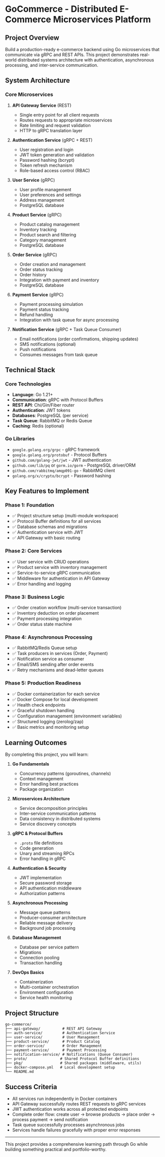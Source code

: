 # **GoCommerce - Distributed E-Commerce Microservices Platform**

## **Project Overview**

Build a production-ready e-commerce backend using Go microservices that communicate via gRPC and REST APIs. This project demonstrates real-world distributed systems architecture with authentication, asynchronous processing, and inter-service communication.

## **System Architecture**

### **Core Microservices**

1. **API Gateway Service** (REST)

   - Single entry point for all client requests
   - Routes requests to appropriate microservices
   - Rate limiting and request validation
   - HTTP to gRPC translation layer

2. **Authentication Service** (gRPC + REST)

   - User registration and login
   - JWT token generation and validation
   - Password hashing (bcrypt)
   - Token refresh mechanism
   - Role-based access control (RBAC)

3. **User Service** (gRPC)

   - User profile management
   - User preferences and settings
   - Address management
   - PostgreSQL database

4. **Product Service** (gRPC)

   - Product catalog management
   - Inventory tracking
   - Product search and filtering
   - Category management
   - PostgreSQL database

5. **Order Service** (gRPC)

   - Order creation and management
   - Order status tracking
   - Order history
   - Integration with payment and inventory
   - PostgreSQL database

6. **Payment Service** (gRPC)

   - Payment processing simulation
   - Payment status tracking
   - Refund handling
   - Integration with task queue for async processing

7. **Notification Service** (gRPC + Task Queue Consumer)
   - Email notifications (order confirmations, shipping updates)
   - SMS notifications (optional)
   - Push notifications
   - Consumes messages from task queue

## **Technical Stack**

### **Core Technologies**

- **Language**: Go 1.21+
- **Communication**: gRPC with Protocol Buffers
- **REST API**: Chi/Gin/Fiber router
- **Authentication**: JWT tokens
- **Databases**: PostgreSQL (per service)
- **Task Queue**: RabbitMQ or Redis Queue
- **Caching**: Redis (optional)

### **Go Libraries**

- `google.golang.org/grpc` - gRPC framework
- `google.golang.org/protobuf` - Protocol Buffers
- `github.com/golang-jwt/jwt` - JWT authentication
- `github.com/lib/pq` or `gorm.io/gorm` - PostgreSQL driver/ORM
- `github.com/rabbitmq/amqp091-go` - RabbitMQ client
- `golang.org/x/crypto/bcrypt` - Password hashing

## **Key Features to Implement**

### **Phase 1: Foundation**

- ✅ Project structure setup (multi-module workspace)
- ✅ Protocol Buffer definitions for all services
- ✅ Database schemas and migrations
- ✅ Authentication service with JWT
- ✅ API Gateway with basic routing

### **Phase 2: Core Services**

- ✅ User service with CRUD operations
- ✅ Product service with inventory management
- ✅ Service-to-service gRPC communication
- ✅ Middleware for authentication in API Gateway
- ✅ Error handling and logging

### **Phase 3: Business Logic**

- ✅ Order creation workflow (multi-service transaction)
- ✅ Inventory deduction on order placement
- ✅ Payment processing integration
- ✅ Order status state machine

### **Phase 4: Asynchronous Processing**

- ✅ RabbitMQ/Redis Queue setup
- ✅ Task producers in services (Order, Payment)
- ✅ Notification service as consumer
- ✅ Email/SMS sending after order events
- ✅ Retry mechanisms and dead-letter queues

### **Phase 5: Production Readiness**

- ✅ Docker containerization for each service
- ✅ Docker Compose for local development
- ✅ Health check endpoints
- ✅ Graceful shutdown handling
- ✅ Configuration management (environment variables)
- ✅ Structured logging (zerolog/zap)
- ✅ Basic metrics and monitoring setup

## **Learning Outcomes**

By completing this project, you will learn:

1. **Go Fundamentals**

   - Concurrency patterns (goroutines, channels)
   - Context management
   - Error handling best practices
   - Package organization

2. **Microservices Architecture**

   - Service decomposition principles
   - Inter-service communication patterns
   - Data consistency in distributed systems
   - Service discovery concepts

3. **gRPC & Protocol Buffers**

   - `.proto` file definitions
   - Code generation
   - Unary and streaming RPCs
   - Error handling in gRPC

4. **Authentication & Security**

   - JWT implementation
   - Secure password storage
   - API authentication middleware
   - Authorization patterns

5. **Asynchronous Processing**

   - Message queue patterns
   - Producer-consumer architecture
   - Reliable message delivery
   - Background job processing

6. **Database Management**

   - Database per service pattern
   - Migrations
   - Connection pooling
   - Transaction handling

7. **DevOps Basics**
   - Containerization
   - Multi-container orchestration
   - Environment configuration
   - Service health monitoring

## **Project Structure**

```
go-commerce/
├── api-gateway/          # REST API Gateway
├── auth-service/         # Authentication Service
├── user-service/         # User Management
├── product-service/      # Product Catalog
├── order-service/        # Order Management
├── payment-service/      # Payment Processing
├── notification-service/ # Notifications (Queue Consumer)
├── proto/               # Shared Protocol Buffer definitions
├── pkg/                 # Shared packages (middleware, utils)
├── docker-compose.yml   # Local development setup
└── README.md
```

## **Success Criteria**

- All services run independently in Docker containers
- API Gateway successfully routes REST requests to gRPC services
- JWT authentication works across all protected endpoints
- Complete order flow: create user → browse products → place order → process payment → send notification
- Task queue successfully processes asynchronous jobs
- Services handle failures gracefully with proper error responses

---

This project provides a comprehensive learning path through Go while building something practical and portfolio-worthy.
